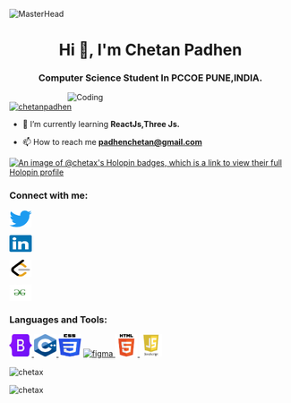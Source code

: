 ![MasterHead](https://repository-images.githubusercontent.com/588181932/e36ec678-7984-4cdd-8e4c-a3932772ff8e  )
<h1 align="center">Hi 👋, I'm Chetan Padhen</h1>
<h3 align="center">Computer Science Student In PCCOE PUNE,INDIA.</h3>
<img align="right" alt="Coding" width="400" src="https://cdn.dribbble.com/users/1292677/screenshots/6139167/avento_still_2x.gif?compress=1&resize=400x300">

<p align="left"> <a href="https://twitter.com/chetanpadhen" target="blank"><img src="https://img.shields.io/twitter/follow/chetanpadhen?logo=twitter&style=for-the-badge" alt="chetanpadhen" /></a> </p>

- 🌱 I’m currently learning **ReactJs,Three Js.**

- 📫 How to reach me **padhenchetan@gmail.com**


[![An image of @chetax's Holopin badges, which is a link to view their full Holopin profile](https://holopin.me/chetax)](https://holopin.io/@chetax)

<h3 align="left">Connect with me:</h3>
<p align="left">
<a href="https://twitter.com/chetanpadhen" target="blank"><img align="center" src="./Twiiter.png" alt="twiiterHandle" height="30" width="40" /></a>

<a href="https://linkedin.com/in/https://www.linkedin.com/in/chetan-padhen-501416222/" target="blank"><img align="center" src="./download.png" alt="LinkedIn" height="30" width="40" /></a>

<a href="https://www.leetcode.com/chetan_24" target="blank"><img align="center" src="./Leetcode.png" alt="Leetcode" height="30" width="40" /></a>

<a href="https://auth.geeksforgeeks.org/user/padhenchetan" target="blank"><img align="center" src="/gfg.jpg" alt="gfg" height="30" width="40" /></a>
</p>

<h3 align="left">Languages and Tools:</h3>
<p align="left"> <a href="https://getbootstrap.com" target="_blank" rel="noreferrer"> <img src="./bootstrap.jpg" alt="bootstrap" width="40" height="40"/> </a> 
<a href="https://www.w3schools.com/cpp/" target="_blank" rel="noreferrer"> <img src="./cpp.png" alt="cplusplus" width="40" height="40"/> </a>
 <a href="https://www.w3schools.com/css/" target="_blank" rel="noreferrer"> <img src="./css.png" alt="css" width="40" height="40"/></a>
<a href="https://www.figma.com/" target="_blank" rel="noreferrer"> <img src="https://www.vectorlogo.zone/logos/figma/figma-icon.svg" alt="figma" width="40" height="40"/> </a>
<a href="https://www.w3.org/html/" target="_blank" rel="noreferrer"> <img src="./html.png" alt="html" width="40" height="40"/> </a>
 <a href="https://developer.mozilla.org/en-US/docs/Web/JavaScript" target="_blank" rel="noreferrer"> <img src="/javascript.jpg" alt="js" width="40" height="40"/> </a> </p>

<p><img align="center" src="https://github-readme-stats.vercel.app/api/top-langs?username=chetax&show_icons=true&locale=en&layout=compact" alt="chetax" /></p>

<p><img align="center" src="https://github-readme-streak-stats.herokuapp.com/?user=chetax&" alt="chetax" /></p>
